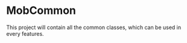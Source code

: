 # MobCommon

This project will contain all the common classes, which can be used in every features.
